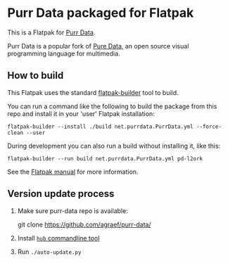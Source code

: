 # Purr Data packaged for Flatpak

This is a Flatpak for [Purr Data](https://www.purrdata.net/).

Purr Data is a popular fork of [Pure Data](http://puredata.info/), an open
source visual programming language for multimedia.

## How to build

This Flatpak uses the standard
[flatpak-builder](docs.flatpak.org/en/latest/flatpak-builder-command-reference.html)
tool to build.

You can run a command like the following to build the package from this repo
and install it in your 'user' Flatpak installation:

    flatpak-builder --install ./build net.purrdata.PurrData.yml --force-clean --user

During development you can also run a build without installing it, like this:

    flatpak-builder --run build net.purrdata.PurrData.yml pd-l2ork

See the [Flatpak manual](http://docs.flatpak.org/en/latest/) for more information.

## Version update process

1. Make sure purr-data repo is available:

     git clone https://github.com/agraef/purr-data/

2. Install [`hub` commandline tool](https://github.com/github/hub)

3. Run `./auto-update.py`
